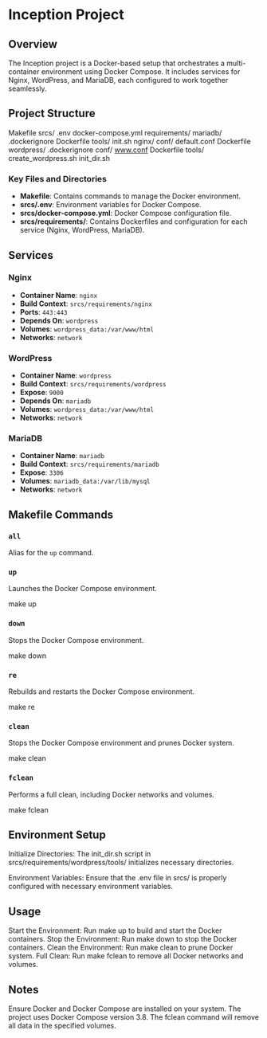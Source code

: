 # Inception Project

## Overview

The Inception project is a Docker-based setup that orchestrates a multi-container environment using Docker Compose. It includes services for Nginx, WordPress, and MariaDB, each configured to work together seamlessly.

## Project Structure

Makefile srcs/ .env docker-compose.yml requirements/ mariadb/ .dockerignore Dockerfile tools/ init.sh nginx/ conf/ default.conf Dockerfile wordpress/ .dockerignore conf/ www.conf Dockerfile tools/ create_wordpress.sh init_dir.sh


### Key Files and Directories

- **Makefile**: Contains commands to manage the Docker environment.
- **srcs/.env**: Environment variables for Docker Compose.
- **srcs/docker-compose.yml**: Docker Compose configuration file.
- **srcs/requirements/**: Contains Dockerfiles and configuration for each service (Nginx, WordPress, MariaDB).

## Services

### Nginx

- **Container Name**: `nginx`
- **Build Context**: `srcs/requirements/nginx`
- **Ports**: `443:443`
- **Depends On**: `wordpress`
- **Volumes**: `wordpress_data:/var/www/html`
- **Networks**: `network`

### WordPress

- **Container Name**: `wordpress`
- **Build Context**: `srcs/requirements/wordpress`
- **Expose**: `9000`
- **Depends On**: `mariadb`
- **Volumes**: `wordpress_data:/var/www/html`
- **Networks**: `network`

### MariaDB

- **Container Name**: `mariadb`
- **Build Context**: `srcs/requirements/mariadb`
- **Expose**: `3306`
- **Volumes**: `mariadb_data:/var/lib/mysql`
- **Networks**: `network`

## Makefile Commands

### `all`

Alias for the `up` command.

### `up`

Launches the Docker Compose environment.

make up

### `down`
Stops the Docker Compose environment.

make down

### `re`
Rebuilds and restarts the Docker Compose environment.

make re

### `clean`
Stops the Docker Compose environment and prunes Docker system.

make clean

### `fclean`
Performs a full clean, including Docker networks and volumes.

make fclean

## Environment Setup
Initialize Directories: The init_dir.sh script in srcs/requirements/wordpress/tools/ initializes necessary directories.

Environment Variables: Ensure that the .env file in srcs/ is properly configured with necessary environment variables.

## Usage
Start the Environment: Run make up to build and start the Docker containers.
Stop the Environment: Run make down to stop the Docker containers.
Clean the Environment: Run make clean to prune Docker system.
Full Clean: Run make fclean to remove all Docker networks and volumes.

## Notes
Ensure Docker and Docker Compose are installed on your system.
The project uses Docker Compose version 3.8.
The fclean command will remove all data in the specified volumes.

